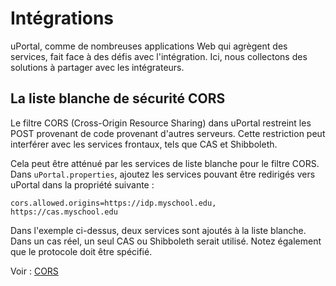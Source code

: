 # Intégrations

uPortal, comme de nombreuses applications Web qui agrègent des services,
fait face à des défis avec l'intégration. Ici, nous collectons des solutions
à partager avec les intégrateurs.

## La liste blanche de sécurité CORS

Le filtre CORS (Cross-Origin Resource Sharing) dans uPortal restreint
les POST provenant de code provenant d'autres serveurs. Cette restriction
peut interférer avec les services frontaux, tels que CAS et Shibboleth.

Cela peut être atténué par les services de liste blanche pour le filtre CORS.
Dans `uPortal.properties`, ajoutez les services pouvant être redirigés vers uPortal 
dans la propriété suivante :

```properties
cors.allowed.origins=https://idp.myschool.edu, https://cas.myschool.edu
```

Dans l'exemple ci-dessus, deux services sont ajoutés à la liste blanche. Dans un cas réel,
un seul CAS ou Shibboleth serait utilisé. Notez également que le protocole
doit être spécifié.

Voir : [CORS](https://developer.mozilla.org/fr/docs/Web/HTTP/Access_control_CORS)
